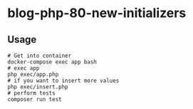 # blog-php-80-new-initializers

## Usage

```shell
# Get into container
docker-compose exec app bash
# exec app
php exec/app.php
# if you want to insert more values
php exec/insert.php
# perform tests
composer run test
```
